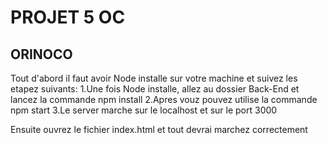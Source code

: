 # PROJET 5 OC
 ORINOCO
---------------------------------------
Tout d'abord il faut avoir Node installe sur votre machine et  suivez les etapez suivants:
  1.Une fois Node installe, allez au dossier Back-End et lancez la commande npm install
  2.Apres vouz pouvez utilise la commande npm start 
  3.Le server marche sur le localhost et sur le port 3000
  
Ensuite ouvrez le fichier index.html  et tout devrai marchez correctement
